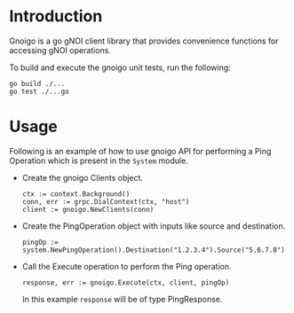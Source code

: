 # Introduction
  Gnoigo is a go gNOI client library that provides convenience functions for accessing gNOI operations. 

  To build and execute the gnoigo unit tests, run the following:

  ```
  go build ./...
  go test ./...go 
  ```
# Usage
  Following is an example of how to use gnoigo API for performing a Ping Operation which is present in the `System` module.

  * Create the gnoigo Clients object.

    ```
    ctx := context.Background()
    conn, err := grpc.DialContext(ctx, "host")
    client := gnoigo.NewClients(conn)
    ```

  * Create the PingOperation object with inputs like source and destination.

    ```
    pingOp := system.NewPingOperation().Destination("1.2.3.4").Source("5.6.7.8")
    ```

  * Call the Execute operation to perform the Ping operation.

    ```
    response, err := gnoigo.Execute(ctx, client, pingOp)
    ```

    In this example `response` will be of type PingResponse. 

